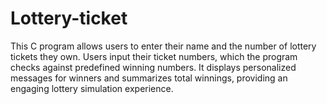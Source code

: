 # Lottery-ticket
This C program allows users to enter their name and the number of lottery tickets they own. Users input their ticket numbers, which the program checks against predefined winning numbers. It displays personalized messages for winners and summarizes total winnings, providing an engaging lottery simulation experience.
